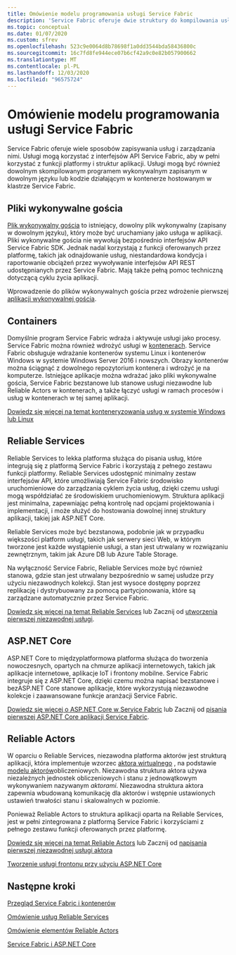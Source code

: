 ```yaml
---
title: Omówienie modelu programowania usługi Service Fabric
description: 'Service Fabric oferuje dwie struktury do kompilowania usług: strukturę aktora i strukturę usług. Oferują one różne wady, prostota i kontrola.'
ms.topic: conceptual
ms.date: 01/07/2020
ms.custom: sfrev
ms.openlocfilehash: 523c9e0064d8b78698f1a0dd3544bda58436800c
ms.sourcegitcommit: 16c7fd8fe944ece07b6cf42a9c0e82b057900662
ms.translationtype: MT
ms.contentlocale: pl-PL
ms.lasthandoff: 12/03/2020
ms.locfileid: "96575724"
---
```

# <a name="service-fabric-programming-model-overview"></a>Omówienie modelu programowania usługi Service Fabric

Service Fabric oferuje wiele sposobów zapisywania usług i zarządzania nimi. Usługi mogą korzystać z interfejsów API Service Fabric, aby w pełni korzystać z funkcji platformy i struktur aplikacji. Usługi mogą być również dowolnym skompilowanym programem wykonywalnym zapisanym w dowolnym języku lub kodzie działającym w kontenerze hostowanym w klastrze Service Fabric.

## <a name="guest-executables"></a>Pliki wykonywalne gościa

[Plik wykonywalny gościa](service-fabric-guest-executables-introduction.md) to istniejący, dowolny plik wykonywalny (zapisany w dowolnym języku), który może być uruchamiany jako usługa w aplikacji. Pliki wykonywalne gościa nie wywołują bezpośrednio interfejsów API Service Fabric SDK. Jednak nadal korzystają z funkcji oferowanych przez platformę, takich jak odnajdowanie usług, niestandardowa kondycja i raportowanie obciążeń przez wywoływanie interfejsów API REST udostępnianych przez Service Fabric. Mają także pełną pomoc techniczną dotyczącą cyklu życia aplikacji.

Wprowadzenie do plików wykonywalnych gościa przez wdrożenie pierwszej [aplikacji wykonywalnej gościa](service-fabric-deploy-existing-app.md).

## <a name="containers"></a>Containers

Domyślnie program Service Fabric wdraża i aktywuje usługi jako procesy. Service Fabric można również wdrożyć usługi w [kontenerach](service-fabric-containers-overview.md). Service Fabric obsługuje wdrażanie kontenerów systemu Linux i kontenerów Windows w systemie Windows Server 2016 i nowszych. Obrazy kontenerów można ściągnąć z dowolnego repozytorium kontenera i wdrożyć je na komputerze. Istniejące aplikacje można wdrażać jako pliki wykonywalne gościa, Service Fabric bezstanowe lub stanowe usługi niezawodne lub Reliable Actors w kontenerach, a także łączyć usługi w ramach procesów i usług w kontenerach w tej samej aplikacji.

[Dowiedz się więcej na temat konteneryzowania usług w systemie Windows lub Linux](./service-fabric-get-started-containers.md)

## <a name="reliable-services"></a>Reliable Services

Reliable Services to lekka platforma służąca do pisania usług, które integrują się z platformą Service Fabric i korzystają z pełnego zestawu funkcji platformy. Reliable Services udostępnić minimalny zestaw interfejsów API, które umożliwiają Service Fabric środowisko uruchomieniowe do zarządzania cyklem życia usług, dzięki czemu usługi mogą współdziałać ze środowiskiem uruchomieniowym. Struktura aplikacji jest minimalna, zapewniając pełną kontrolę nad opcjami projektowania i implementacji, i może służyć do hostowania dowolnej innej struktury aplikacji, takiej jak ASP.NET Core.

Reliable Services może być bezstanowa, podobnie jak w przypadku większości platform usługi, takich jak serwery sieci Web, w którym tworzone jest każde wystąpienie usługi, a stan jest utrwalany w rozwiązaniu zewnętrznym, takim jak Azure DB lub Azure Table Storage.

Na wyłączność Service Fabric, Reliable Services może być również stanowa, gdzie stan jest utrwalany bezpośrednio w samej usłudze przy użyciu niezawodnych kolekcji. Stan jest wysoce dostępny poprzez replikację i dystrybuowany za pomocą partycjonowania, które są zarządzane automatycznie przez Service Fabric.

[Dowiedz się więcej na temat Reliable Services](service-fabric-reliable-services-introduction.md) lub Zacznij od [utworzenia pierwszej niezawodnej usługi](service-fabric-reliable-services-quick-start.md).

## <a name="aspnet-core"></a>ASP.NET Core

ASP.NET Core to międzyplatformowa platforma służąca do tworzenia nowoczesnych, opartych na chmurze aplikacji internetowych, takich jak aplikacje internetowe, aplikacje IoT i frontony mobilne. Service Fabric integruje się z ASP.NET Core, dzięki czemu można napisać bezstanowe i bezASP.NET Core stanowe aplikacje, które wykorzystują niezawodne kolekcje i zaawansowane funkcje aranżacji Service Fabric.

[Dowiedz się więcej o ASP.NET Core w Service Fabric](service-fabric-reliable-services-communication-aspnetcore.md) lub Zacznij od [pisania pierwszej ASP.NET Core aplikacji Service Fabric](service-fabric-tutorial-create-dotnet-app.md).

## <a name="reliable-actors"></a>Reliable Actors

W oparciu o Reliable Services, niezawodna platforma aktorów jest strukturą aplikacji, która implementuje wzorzec [aktora wirtualnego](https://research.microsoft.com/en-us/projects/orleans/) , na podstawie [modelu aktorów](https://en.wikipedia.org/wiki/Actor_model)obliczeniowych. Niezawodna struktura aktora używa niezależnych jednostek obliczeniowych i stanu z jednowątkowym wykonywaniem nazywanym *aktorami*. Niezawodna struktura aktora zapewnia wbudowaną komunikację dla aktorów i wstępnie ustawionych ustawień trwałości stanu i skalowalnych w poziomie.

Ponieważ Reliable Actors to struktura aplikacji oparta na Reliable Services, jest w pełni zintegrowana z platformą Service Fabric i korzyściami z pełnego zestawu funkcji oferowanych przez platformę.

[Dowiedz się więcej na temat Reliable Actors](service-fabric-reliable-actors-introduction.md) lub Zacznij od [napisania pierwszej niezawodnej usługi aktora](service-fabric-reliable-actors-get-started.md)

[Tworzenie usługi frontonu przy użyciu ASP.NET Core](service-fabric-reliable-services-communication-aspnetcore.md)

## <a name="next-steps"></a>Następne kroki

[Przegląd Service Fabric i kontenerów](service-fabric-containers-overview.md)

[Omówienie usług Reliable Services](service-fabric-reliable-services-introduction.md)

[Omówienie elementów Reliable Actors](service-fabric-reliable-actors-introduction.md)

[Service Fabric i ASP.NET Core](service-fabric-reliable-services-communication-aspnetcore.md)
